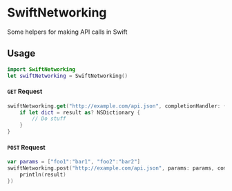 SwiftNetworking
===============

Some helpers for making API calls in Swift


## Usage

```swift
import SwiftNetworking
let swiftNetworking = SwiftNetworking()

```


#### `GET` Request

```swift
swiftNetworking.get("http://example.com/api.json", completionHandler: {(results: AnyObject) -> Void in
    if let dict = result as? NSDictionary {
        // Do stuff
    }
}
```


#### `POST` Request
```swift
var params = ["foo1":"bar1", "foo2":"bar2"]
swiftNetworking.post("http://example.com/api.json", params: params, completionHandler: {(result: AnyObject) -> Void in
    println(result)
})
```
